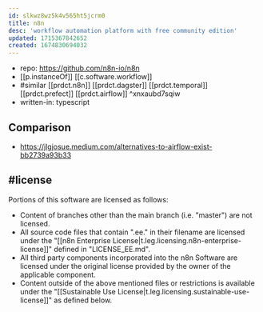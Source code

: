 ```yaml
---
id: slkwz8wz5k4v565ht5jcrm0
title: n8n
desc: 'workflow automation platform with free community edition'
updated: 1715367842652
created: 1674830694032
---
```


- repo: https://github.com/n8n-io/n8n
- [[p.instanceOf]] [[c.software.workflow]]
- #similar [[prdct.n8n]] [[prdct.dagster]] [[prdct.temporal]] [[prdct.prefect]] [[prdct.airflow]]  ^xnxaubd7sqiw
- written-in: typescript

## Comparison

- https://jlgjosue.medium.com/alternatives-to-airflow-exist-bb2739a93b33 

## #license

Portions of this software are licensed as follows:

-   Content of branches other than the main branch (i.e. "master") are not licensed.
-   All source code files that contain ".ee." in their filename are licensed under the "[[n8n Enterprise License|t.leg.licensing.n8n-enterprise-license]]" defined in "LICENSE\_EE.md".
-   All third party components incorporated into the n8n Software are licensed under the original license provided by the owner of the applicable component.
-   Content outside of the above mentioned files or restrictions is available under the "[[Sustainable Use License|t.leg.licensing.sustainable-use-license]]" as defined below.




